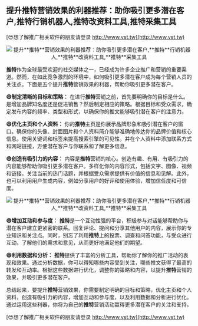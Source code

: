 ## **提升**推特**营销效果的利器推荐：助你吸引更多潜在客户,**推特**行销机器人,**推特**改资料工具,**推特**采集工具**

[😍想了解推广相关软件的朋友请登录 http://www.vst.tw](http://www.vst.tw)

 <center><img src="https://vst.tw/MP4/tuiguang/png/8.png" alt="提升**推特**营销效果的利器推荐：助你吸引更多潜在客户,**推特**行销机器人,**推特**改资料工具,**推特**采集工具"></center>

**推特**作为全球最受欢迎的社交媒体之一，已经成为许多企业推广和营销的重要渠道。然而，在如此竞争激烈的环境中，如何吸引更多潜在客户成为每个营销人员的关注点。下面是五个提升**推特**营销效果的利器，帮助你吸引更多潜在客户。

**😄制定清晰的目标和策略：**
在进行**推特**营销之前，首先要明确你的目标是什么。是增加品牌知名度还是促进销售？然后制定相应的策略。根据目标和受众需求，确定发布内容的频率、类型和形式，以确保你的推文能够吸引潜在客户的注意力。

**😄优化主页和个人资料：**
你的**推特**主页是你展示品牌形象和吸引潜在客户的窗口。确保你的头像、封面图片和个人资料简介能够准确地传达你的品牌价值和核心信息。使用关键词和标签来提高搜索引擎的可见性，并在个人资料中添加联系方式和网站链接，方便潜在客户与你联系和了解更多信息。

**😄创造有吸引力的内容：**
内容是**推特**营销的核心。创造有趣、有用、有吸引力的内容能够帮助你吸引更多潜在客户。多样化你的内容形式，包括文字、图像、视频和链接。关注当前的热门话题，并根据受众需求提供有价值的信息和见解。此外，也可以利用用户生成内容，例如分享用户的好评和使用体验，增加信任度和可信度。

 <center><img src="https://vst.tw/MP4/tuiguang/png/0.png" alt="提升**推特**营销效果的利器推荐：助你吸引更多潜在客户,**推特**行销机器人,**推特**改资料工具,**推特**采集工具"></center>

**😄增加互动和参与度：**
**推特**是一个互动性强的平台，积极参与对话能够帮助你与潜在客户建立更紧密的联系。回复评论、提问和分享其他用户的内容，展示你的专业知识和关注点。同时，别忘了利用**推特**上的投票、调查和问答功能，与受众进行互动，了解他们的需求和意见，从而更好地满足他们的期望。

**😄利用数据和分析：**
**推特**提供了丰富的分析工具，帮助你了解你的推广活动的表现和效果。通过分析数据，你可以得知哪些内容受到关注，哪些推文获得了最高的转发和互动率。根据这些数据进行优化，调整你的策略和内容，以提升**推特**营销的效果，并吸引更多潜在客户。

总结起来，要提升**推特**营销效果，你需要制定明确的目标和策略，优化主页和个人资料，创造有吸引力的内容，增加互动和参与度，以及利用数据和分析进行优化。通过运用这些利器，你将为自己的**推特**营销活动赢得更多潜在客户的关注和支持。

[😍想了解推广相关软件的朋友请登录 http://www.vst.tw](http://www.vst.tw)



